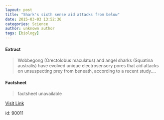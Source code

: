 ```yaml
---
layout: post
title: "Shark's sixth sense aid attacks from below"
date: 2015-03-03 13:52:36
categories: Science
author: unknown author
tags: [biology]
---
```



#### Extract
>Wobbegong (Orectolobus maculatus) and angel sharks (Squatina australis) have evolved unique electrosensory pores that aid attacks on unsuspecting prey from beneath, according to a recent study....

#### Factsheet
>factsheet unavailable

[Visit Link](http://phys.org/news344595134.html)

id:   90011
